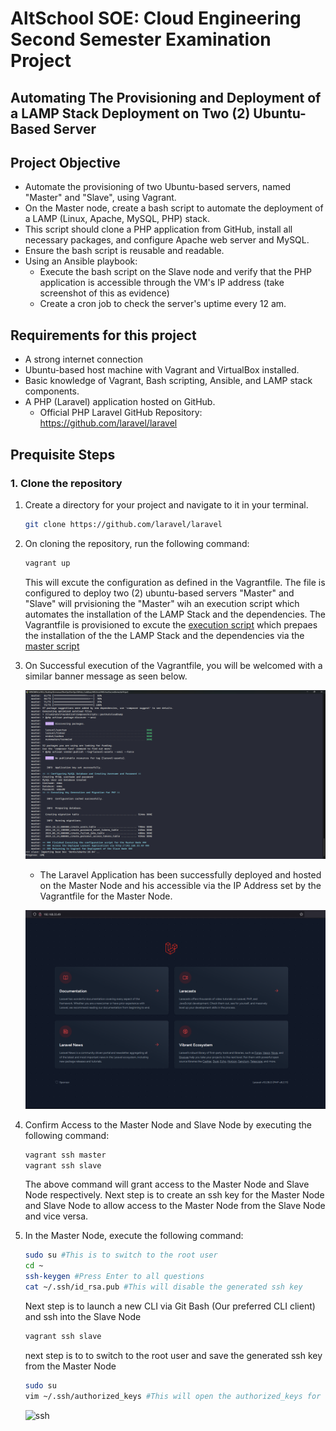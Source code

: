 # AltSchool SOE: Cloud Engineering Second Semester Examination Project

## Automating The Provisioning and Deployment of a LAMP Stack Deployment on Two (2) Ubuntu-Based Server

## Project Objective

+ Automate the provisioning of two Ubuntu-based servers, named "Master" and "Slave", using Vagrant.
+ On the Master node, create a bash script to automate the deployment of a LAMP (Linux, Apache, MySQL, PHP) stack.
+ This script should clone a PHP application from GitHub, install all necessary packages, and configure Apache web server and MySQL. 
+ Ensure the bash script is reusable and readable.
+ Using an Ansible playbook:
    - Execute the bash script on the Slave node and verify that the PHP application is accessible through the VM's IP address (take screenshot of this as evidence)
    - Create a cron job to check the server's uptime every 12 am.


## Requirements for this project
- A strong internet connection
- Ubuntu-based host machine with Vagrant and VirtualBox installed.
- Basic knowledge of Vagrant, Bash scripting, Ansible, and LAMP stack components.
- A PHP (Laravel) application hosted on GitHub.
    - Official PHP Laravel GitHub Repository: https://github.com/laravel/laravel

## Prequisite Steps

### 1. Clone the repository 
1. Create a directory for your project and navigate to it in your terminal.

    ```bash
    git clone https://github.com/laravel/laravel
    ```
2. On cloning the repository, run the following command:

   ```bash
   vagrant up
   ```

   This will excute the configuration as defined in the Vagrantfile. The file is configured to deploy two (2) ubuntu-based servers "Master" and "Slave" will prvisioning the "Master" wih an execution script which automates the installation of the LAMP Stack and the dependencies. The Vagrantfile is provisioned to excute the [execution script]() which prepaes the installation of the the LAMP Stack and the dependencies via the [master script]()

3. On Successful execution of the Vagrantfile, you will be welcomed with a similar banner message as seen below.

    ![Success](assets/Successful%20execution%20of%20the%20Vagrantfile%20Master%20Script.png)

    - The Laravel Application has been successfully deployed and hosted on the Master Node and his accessible via the IP Address set by the Vagrantfile for the Master Node.
    
    ![Confirmed Deployment](assets/Confirmed%20Deployment%20of%20the%20Laravel%20App%20on%20the%20Master%20Node.png)

4. Confirm Access to the Master Node and Slave Node by executing the following command:

    ```bash
    vagrant ssh master
    vagrant ssh slave
    ```
    The above command will grant access to the Master Node and Slave Node respectively. Next step is to create an ssh key for the Master Node and Slave Node to allow access to the Master Node from the Slave Node and vice versa.

5. In the Master Node, execute the following command:

    ```bash
    sudo su #This is to switch to the root user
    cd ~
    ssh-keygen #Press Enter to all questions
    cat ~/.ssh/id_rsa.pub #This will disable the generated ssh key
    ```

    Next step is to launch a new CLI via Git Bash (Our preferred CLI client) and ssh into the Slave Node

    ```bash
    vagrant ssh slave
    ```

    next step is to to switch to the root user and save the generated ssh key from the Master Node

    ```bash
    sudo su
    vim ~/.ssh/authorized_keys #This will open the authorized_keys for this node, save the copied ssh key into it and save
    ```

    ![ssh](assets/ssh-keygen%master.png)

